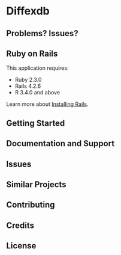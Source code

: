 Diffexdb
================


Problems? Issues?
-----------


Ruby on Rails
-------------

This application requires:

- Ruby 2.3.0
- Rails 4.2.6
- R 3.4.0 and above

Learn more about [Installing Rails](http://railsapps.github.io/installing-rails.html).

Getting Started
---------------

Documentation and Support
-------------------------

Issues
-------------

Similar Projects
----------------

Contributing
------------

Credits
-------

License
-------
